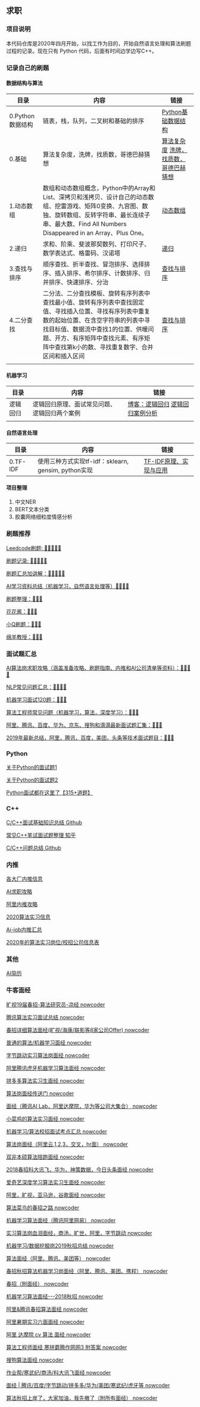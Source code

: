 ## 求职

### 项目说明
本代码仓库是2020年四月开始，以找工作为目的，开始自然语言处理和算法刷题过程的记录。现在只有 Python 代码，后面有时间边学边写C++。

### 记录自己的刷题

#### 数据结构与算法

| 目录 | 内容 | 链接 |
|-----|--------|--------|
| 0.Python数据结构 | 链表，栈，队列，二叉树和基础的排序 | [Python基础数据结构](./数据结构与算法/0.链表、栈、队列.ipynb) |
| 0.基础 | 算法复杂度，洗牌，找质数，哥德巴赫猜想 | [算法复杂度](./数据结构与算法/0.算法复杂度.ipynb) [洗牌，找质数，哥德巴赫猜想](./数据结构与算法/0.几道例题.ipynb)|
| 1.动态数组 | 数组和动态数组概念，Python中的Array和List、深拷贝和浅拷贝、设计自己的动态数组、挖雷游戏、矩阵0变换、九宫图、数独、旋转数组、反转字符串、最长连续子串、最大数、Find All Numbers Disappeared in an Array、Plus One。| [动态数组](./数据结构与算法/1.动态数组.ipynb) |
| 2.递归 | 求和、阶乘、斐波那契数列、打印尺子、数学表达式、格雷码、汉诺塔 | [递归](./数据结构与算法/2.递归.ipynb) |
| 3.查找与排序 | 顺序查找、折半查找、冒泡排序、选择排序、插入排序、希尔排序、计数排序、归并排序、快速排序、分治 | [查找与排序](./数据结构与算法/3.查找与排序.ipynb) |
| 4.二分查找 | 二分法、二分查找模板、旋转有序列表中查找最小值、旋转有序列表中查找固定值、寻找插入位置、寻找有序列表中重复数的起始位置、在含空字符串的列表中寻找目标值、数据流中查找1的位置、供暖问题、开方、有序矩阵中查找元素、有序矩阵中查找第k小的数、寻找重复数字、合并区间和插入区间 |[查找与排序](./数据结构与算法/4.二分搜索.ipynb)|
||||


#### 机器学习

|目录 | 内容 | 链接 |
|-----|--------|--------|
| 逻辑回归 | 逻辑回归原理、面试常见问题、逻辑回归两个案例| [博客：逻辑回归](https://provenclei.github.io/2020/02/28/LR.html)  [逻辑回归案例分析](https://github.com/provenclei/provenclei_2020_algorithm/tree/master/机器学习/logistic)|
||||


#### 自然语言处理

|目录 | 内容 | 链接 |
|-----|--------|--------|
|0.TF-IDF|使用三种方式实现tf-idf：sklearn, gensim, python实现|[TF-IDF原理、实现与应用](https://provenclei.github.io/2020/02/01/TF-IDF.html)|

#### 项目整理

1. 中文NER
2. BERT文本分类
3. 胶囊网络细粒度情感分析

### 刷题推荐
[Leedcode刷题: 🌟🌟🌟🌟🌟](https://github.com/labuladong/fucking-algorithm)

[刷题记录: 🌟🌟🌟🌟🌟](https://github.com/liweiwei1419/LeetCode-Solution-Well-Formed)

[刷题汇总加讲解：🌟🌟🌟🌟🌟](https://github.com/azl397985856/leetcode)

[AI学习资料总结（机器学习，自然语言处理等）🌟🌟🌟🌟](https://github.com/apachecn/AiLearning)

[刷题整理：🌟🌟🌟](https://github.com/CyC2018/CS-Notes)

[花花酱：🌟🌟🌟](https://search.bilibili.com/all?keyword=花花酱)

[小Q刷题：🌟🌟🌟](https://space.bilibili.com/149758?fro...&spm_id_from=333.788.b_636f6d6d656e74.14)

[绵羊教授：🌟🌟🌟](https://space.bilibili.com/354892788?...&spm_id_from=333.788.b_636f6d6d656e74.15
)


### 面试题汇总

[AI算法岗求职攻略（涵盖准备攻略、刷题指南、内推和AI公司清单等资料）：🌟🌟🌟🌟](https://github.com/amusi/AI-Job-Notes)

[NLP常见问题汇总：🌟🌟🌟🌟](https://github.com/songyingxin/NLPer-Interview)

[机器学习面试120题：🌟🌟🌟](https://github.com/kojino/120-Data-Science-Interview-Questions)

[算法工程师常见问题（机器学习，算法，深度学习）：🌟🌟🌟](https://github.com/PPshrimpGo/AIinterview)

[阿里、腾讯、百度、华为、京东、搜狗和滴滴最新面试题汇集：🌟🌟🌟](https://github.com/xiaole0310/interview-)

[2019年最新总结，阿里，腾讯，百度，美团，头条等技术面试题目：🌟🌟🌟](https://github.com/0voice/interview_internal_reference)


### Python

[关于Python的面试题1](https://github.com/taizilongxu/interview_python)

[关于Python的面试题2](https://github.com/kenwoodjw/python_interview_question)

[Python面试都在这里了【315+道题】](https://github.com/ethan-funny/explore-python)

### C++

[C/C++面试基础知识总结 Github](https://github.com/huihut/interview)

[常见C++笔试面试题整理 知乎](https://zhuanlan.zhihu.com/p/69999591)

[C/C++问题总结 Github](https://github.com/linw7/Skill-Tree/blob/master/%E7%BC%96%E7%A8%8B%E8%AF%AD%E8%A8%80C++.md)    

### 内推

[各大厂内推信息](https://github.com/CyC2018/Job-Recommend)

[AI求职攻略](https://github.com/amusi/AI-Job-Notes)

[阿里内推攻略](https://github.com/AlanCheen/Alibaba-Nei-Tui-Guide)

[2020算法实习信息](https://github.com/HarleysZhang/2019_algorithm_intern_information)

[Ai-job内推汇总](https://github.com/extreme-assistant/AI-job-ads )

[2020年的算法实习岗位/校招公司信息表](https://github.com/HarleysZhang/2019_algorithm_intern_information)

### 其他

[AI简历](https://github.com/amusi/AI-Job-Resume)


### 牛客面经

[旷视19届春招-算法研究员-凉经 nowcoder](https://www.nowcoder.com/discuss/167336)

[腾讯算法实习面试总结 nowcoder](https://www.nowcoder.com/discuss/163996)

[春招详细算法面经(旷视/海康/联影等8家公司Offer) nowcoder](https://www.nowcoder.com/discuss/163388)

[普通的算法/机器学习面经 nowcoder](https://www.nowcoder.com/discuss/61907)

[字节跳动实习算法岗面经 nowcoder](https://www.nowcoder.com/discuss/174565)

[阿里腾讯虎牙机器学习算法面经 nowcoder](https://www.nowcoder.com/discuss/175759)

[拼多多算法实习生面经 nowcoder](https://www.nowcoder.com/discuss/177911)

[算法岗面经传送门 nowcoder](https://www.nowcoder.com/discuss/180976)

[面经（腾讯AI Lab，阿里达摩院，华为等公司大集合） nowcoder](https://www.nowcoder.com/discuss/180087)

[小菜鸡的算法实习面经 nowcoder](https://www.nowcoder.com/discuss/181770)

[机器学习/算法校招面试考点汇总 nowcoder](https://www.nowcoder.com/discuss/165930)

[算法岗面经（阿里云,1,2,3，交叉，hr面） nowcoder](https://www.nowcoder.com/discuss/172079)

[双非本硕算法陪跑面经 nowcoder](https://www.nowcoder.com/discuss/186247)

[2018春招科大讯飞，华为，神策数据，今日头条面经 nowcoder](https://www.nowcoder.com/discuss/75136?type=2&order=3&pos=254&page=1)

[爱奇艺深度学习算法实习生面经 nowcoder](https://www.nowcoder.com/discuss/185614)

[阿里，旷视，亚马逊，谷歌面经 nowcoder](https://www.nowcoder.com/discuss/172693)

[算法菜鸟的春招之路 nowcoder](https://www.nowcoder.com/discuss/188295)

[机器学习算法面经（腾讯阿里网易） nowcoder](https://www.nowcoder.com/discuss/75166?type=2&order=3&pos=250&page=1)

[实习算法岗血泪面经，商汤，旷世，阿里，字节跳动 nowcoder](https://www.nowcoder.com/discuss/192689?type=2)

[机器学习/数据挖掘岗2019秋招总结 nowcoder](https://www.nowcoder.com/discuss/138721)

[算法面经（阿里、腾讯、美团等） nowcoder](https://www.nowcoder.com/discuss/77924?type=2&order=3&pos=195&page=1)

[春招秋招算法机器学习岗面经（阿里、腾讯、美团、携程） nowcoder](https://www.nowcoder.com/discuss/106725)

[春招（附面经） nowcoder](https://www.nowcoder.com/discuss/79729)

[机器学习算法面经---2018秋招 nowcoder](https://www.nowcoder.com/discuss/32008)

[阿里&腾讯春招算法面经 nowcoder](https://www.nowcoder.com/discuss/198290?type=2&order=3&pos=7&page=1)

[阿里暑期实习六面面经 nowcoder](https://www.nowcoder.com/discuss/180007)

[阿里 达摩院 cv 算法 面经 nowcoder](https://www.nowcoder.com/discuss/216797)

[算法工程师面经 寒拼蘑腾作网网3 附答案 nowcoder](https://www.nowcoder.com/discuss/231656)

[搜狗算法面经 nowcoder](https://www.nowcoder.com/discuss/231973)

[作业帮/寒武纪/商汤/科大讯飞面经 nowcoder](https://www.nowcoder.com/discuss/218906)

[面经 | 腾讯/百度/字节跳动/拼多多/华为/美团/寒武纪/虎牙等 nowcoder](https://www.nowcoder.com/discuss/241988)

[算法秋招上岸了，大家加油，我先撤了（附所有面经） nowcoder](https://www.nowcoder.com/disc)
